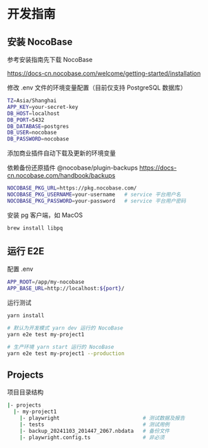 # 开发指南

## 安装 NocoBase

参考安装指南先下载 NocoBase

https://docs-cn.nocobase.com/welcome/getting-started/installation

修改 .env 文件的环境变量配置（目前仅支持 PostgreSQL 数据库）

```bash
TZ=Asia/Shanghai
APP_KEY=your-secret-key
DB_HOST=localhost
DB_PORT=5432
DB_DATABASE=postgres
DB_USER=nocobase
DB_PASSWORD=nocobase
```

添加商业插件自动下载及更新的环境变量

依赖备份还原插件 @nocobase/plugin-backups
https://docs-cn.nocobase.com/handbook/backups

```bash
NOCOBASE_PKG_URL=https://pkg.nocobase.com/
NOCOBASE_PKG_USERNAME=your-username   # service 平台用户名
NOCOBASE_PKG_PASSWORD=your-password   # service 平台用户密码
```

安装 pg 客户端，如 MacOS

```bash
brew install libpq
```

## 运行 E2E

配置 .env

```bash
APP_ROOT=/app/my-nocobase
APP_BASE_URL=http://localhost:${port}/
```

运行测试

```bash
yarn install

# 默认为开发模式 yarn dev 运行的 NocoBase
yarn e2e test my-project1

# 生产环境 yarn start 运行的 NocoBase
yarn e2e test my-project1 --production
```

## Projects

项目目录结构

```bash
|- projects
  |- my-project1
    |- playwright                           # 测试数据及报告
    |- tests                                # 测试用例
    |- backup_20241103_201447_2067.nbdata   # 备份文件
    |- playwright.config.ts                 # 非必须
```
